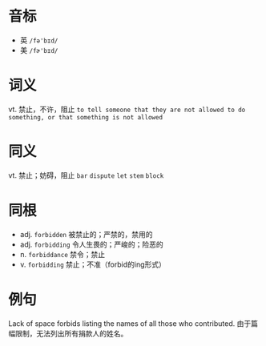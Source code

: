 # 音标

- 英 `/fə'bɪd/`
- 美 `/fɚ'bɪd/`

# 词义

vt. 禁止，不许，阻止
`to tell someone that they are not allowed to do something, or that something is not allowed`

# 同义

vt. 禁止；妨碍，阻止
`bar` `dispute` `let` `stem` `block`

# 同根

- adj. `forbidden` 被禁止的；严禁的，禁用的
- adj. `forbidding` 令人生畏的；严峻的；险恶的
- n. `forbiddance` 禁令；禁止
- v. `forbidding` 禁止；不准（forbid的ing形式）

# 例句

Lack of space forbids listing the names of all those who contributed.
由于篇幅限制，无法列出所有捐款人的姓名。


